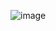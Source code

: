 ![image](https://user-images.githubusercontent.com/47825265/182267870-fd76772d-68d5-4ec5-9f63-57b7fda7b2be.png)
